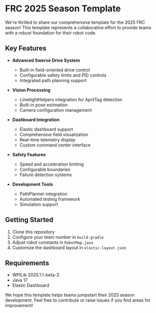 # FRC 2025 Season Template

We're thrilled to share our comprehensive template for the 2025 FRC season! This template represents a collaborative effort to provide teams with a robust foundation for their robot code.

## Key Features

- **Advanced Swerve Drive System**
  - Built-in field-oriented drive control
  - Configurable safety limits and PID controls
  - Integrated path planning support

- **Vision Processing**
  - LimelightHelpers integration for AprilTag detection
  - Built-in pose estimation
  - Camera configuration management

- **Dashboard Integration**
  - Elastic dashboard support
  - Comprehensive field visualization
  - Real-time telemetry display
  - Custom command center interface

- **Safety Features**
  - Speed and acceleration limiting
  - Configurable boundaries
  - Failure detection systems

- **Development Tools**
  - PathPlanner integration
  - Automated testing framework
  - Simulation support

## Getting Started

1. Clone this repository
2. Configure your team number in `build.gradle`
3. Adjust robot constants in `RobotMap.java`
4. Customize the dashboard layout in `elastic-layout.json`

## Requirements

- WPILib 2025.1.1-beta-3
- Java 17
- Elastic Dashboard

We hope this template helps teams jumpstart their 2025 season development. Feel free to contribute or raise issues if you find areas for improvement!
